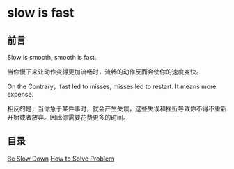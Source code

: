 # slow is fast
## 前言

Slow is smooth, smooth is fast.

当你慢下来让动作变得更加流畅时，流畅的动作反而会使你的速度变快。

On the Contrary，fast led to misses, misses led to restart. It means more expense.

相反的是，当你急于某件事时，就会产生失误，这些失误和挫折导致你不得不重新开始或者放弃。因此你需要花费更多的时间。

## 目录

[Be Slow Down](Jan.01.md)
[How to Solve Problem](Jan.02.md)
